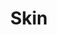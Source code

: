 ---
title: "Skin"
summary: "A British hard rock band that formed in 1992, disbanded in 1998 - and then reformed in 2009. **Line-Up** Neville MacDonald - Vocals Myke Gray - Guitar Andy Robbins - Bass Dicki Fliszar - Drums Colin McLeod - Keyboards"
slug: "skin"
image: "skin.jpg"
apple_music_artist_url: "https://music.apple.com/gb/artist/skin/1510786709"
wikipedia_url: "https://en.wikipedia.org/wiki/Skin_(British_band)"
---